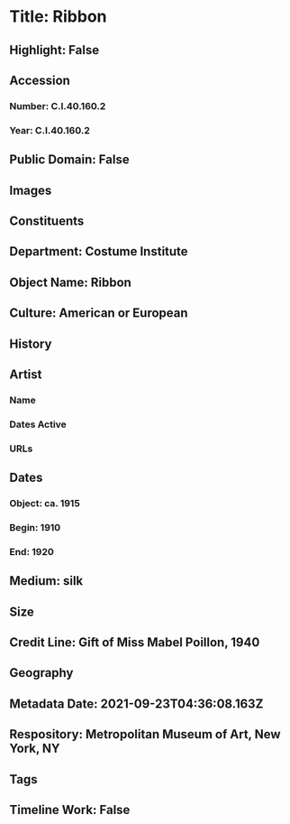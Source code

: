 # Title: Ribbon
## Highlight: False
## Accession
### Number: C.I.40.160.2
### Year: C.I.40.160.2
## Public Domain: False
## Images
## Constituents
## Department: Costume Institute
## Object Name: Ribbon
## Culture: American or European
## History
## Artist
### Name
### Dates Active
### URLs
## Dates
### Object: ca. 1915
### Begin: 1910
### End: 1920
## Medium: silk
## Size
## Credit Line: Gift of Miss Mabel Poillon, 1940
## Geography
## Metadata Date: 2021-09-23T04:36:08.163Z
## Respository: Metropolitan Museum of Art, New York, NY
## Tags
## Timeline Work: False